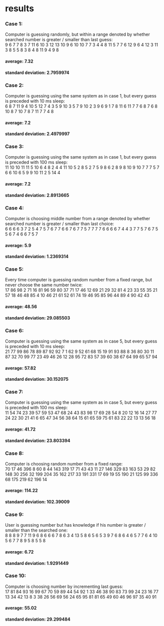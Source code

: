 # results

### Case 1:
Computer is guessing randomly, but within a range denoted by whether searched number is greater / smaller than last guess:  
9 6 7 7 8 3 7 11 6 10 3 12 13 10 9 6 10 10 7 7 3 4 4 8 11 5 7 7 6 12 9 6 4 12 3 11 3 8 5 5 8 3 8 4 8 11 9 4 9 8 
#### average: 7.32
#### standard deviation: 2.7959974

### Case 2:
Computer is guessing using the same system as in case 1, but every guess is preceded with 10 ms sleep:  
6 8 7 11 9 4 10 5 12 7 4 3 5 9 10 3 5 7 9 10 2 3 9 6 9 1 7 8 11 6 11 7 7 6 8 7 6 8 10 8 7 10 7 8 7 11 7 7 4 8 
#### average: 7.2
#### standard deviation: 2.4979997

### Case 3:
Computer is guessing using the same system as in case 1, but every guess is preceded with 100 ms sleep:  
11 10 10 11 11 5 10 6 4 8 2 4 4 11 10 5 2 8 5 2 7 5 9 8 6 2 8 9 8 10 9 10 7 7 7 5 7 6 6 10 6 5 9 9 10 11 2 5 14 4 
#### average: 7.2
#### standard deviation: 2.8913665

### Case 4:
Computer is choosing middle number from a range denoted by whether searched number is greater / smaller than last choice:  
6 6 6 6 3 7 2 5 4 7 5 7 6 7 7 6 6 7 6 7 7 5 7 7 7 7 6 6 6 6 7 4 4 3 7 7 5 7 6 7 5 5 6 7 4 6 6 7 5 7 
#### average: 5.9
#### standard deviation: 1.2369314

### Case 5:
Every time computer is guessing random number from a fixed range, but never choose the same number twice:  
17 86 98 2 71 16 81 96 59 80 37 71 17 46 12 69 21 29 32 81 4 23 33 55 35 21 57 18 46 48 85 4 10 46 21 61 52 61 74 19 46 95 85 96 44 89 4 90 42 43 
#### average: 48.56
#### standard deviation: 29.085503

### Case 6:
Computer is guessing using the same system as in case 5, but every guess is preceded with 10 ms sleep:  
21 77 99 86 78 89 87 92 92 7 1 62 9 52 61 68 15 19 91 93 88 8 36 80 30 11 87 32 70 99 77 23 49 46 26 12 28 95 72 83 57 39 60 38 67 64 99 65 57 94 
#### average: 57.82
#### standard deviation: 30.152075

### Case 7:
Computer is guessing using the same system as in case 5, but every guess is preceded with 100 ms sleep:  
11 54 74 23 39 57 59 53 47 68 24 43 83 98 17 69 28 54 8 20 12 16 14 27 77 24 22 30 21 41 6 65 47 34 56 38 64 15 61 65 59 75 61 83 22 22 13 13 56 18 
#### average: 41.72
#### standard deviation: 23.803394

### Case 8:
Computer is choosing random number from a fixed range:  
70 17 46 396 8 60 8 44 143 319 17 71 43 43 11 27 146 329 83 163 53 29 82 148 30 256 32 199 204 35 162 217 33 191 331 17 69 19 55 190 21 125 99 336 68 175 219 62 196 14 
#### average: 114.22
#### standard deviation: 102.39009

### Case 9:
User is guessing number but has knowledge if his number is greater / smaller than the searched one:  
8 8 8 9 7 7 11 9 6 8 6 6 6 7 8 6 3 4 13 5 8 6 5 6 5 3 9 7 6 8 6 4 6 5 7 7 6 4 10 5 6 7 7 8 9 5 8 5 5 8 
#### average: 6.72
#### standard deviation: 1.9291449

### Case 10:
Computer is choosing number by incrementing last guess:  
17 81 84 93 16 99 67 70 59 89 44 54 92 1 33 46 38 90 83 73 99 24 23 16 77 13 34 42 13 8 3 38 26 56 69 56 24 65 95 81 81 65 49 60 46 96 97 35 40 91 
#### average: 55.02
#### standard deviation: 29.299484

